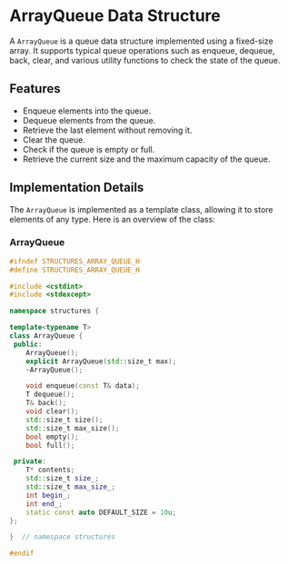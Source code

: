 # ArrayQueue Data Structure

A `ArrayQueue` is a queue data structure implemented using a fixed-size array. It supports typical queue operations such as enqueue, dequeue, back, clear, and various utility functions to check the state of the queue.

## Features

- Enqueue elements into the queue.
- Dequeue elements from the queue.
- Retrieve the last element without removing it.
- Clear the queue.
- Check if the queue is empty or full.
- Retrieve the current size and the maximum capacity of the queue.

## Implementation Details

The `ArrayQueue` is implemented as a template class, allowing it to store elements of any type. Here is an overview of the class:

### ArrayQueue

```cpp
#ifndef STRUCTURES_ARRAY_QUEUE_H
#define STRUCTURES_ARRAY_QUEUE_H

#include <cstdint>
#include <stdexcept>

namespace structures {

template<typename T>
class ArrayQueue {
 public:
    ArrayQueue();
    explicit ArrayQueue(std::size_t max);
    ~ArrayQueue();

    void enqueue(const T& data);
    T dequeue();
    T& back();
    void clear();
    std::size_t size();
    std::size_t max_size();
    bool empty();
    bool full();

 private:
    T* contents;
    std::size_t size_;
    std::size_t max_size_;
    int begin_;
    int end_;
    static const auto DEFAULT_SIZE = 10u;
};

}  // namespace structures

#endif
